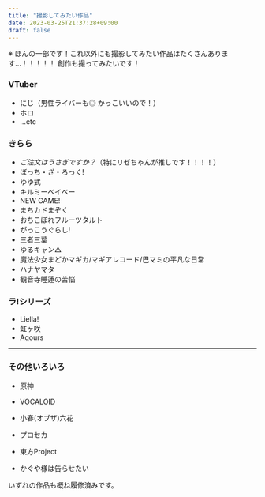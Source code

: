```yaml
---
title: "撮影してみたい作品"
date: 2023-03-25T21:37:28+09:00
draft: false
---
```


※ ほんの一部です！これ以外にも撮影してみたい作品はたくさんあります…！！！！！
創作も撮ってみたいです！

### VTuber

* にじ（男性ライバーも◎ かっこいいので！）
* ホロ
* ...etc

### きらら

* *ご注文はうさぎですか？*（特にリゼちゃんが推しです！！！！）
* ぼっち・ざ・ろっく!
* ゆゆ式
* キルミーベイベー
* NEW GAME!
* まちカドまぞく
* おちこぼれフルーツタルト
* がっこうぐらし!
* 三者三葉
* ゆるキャン△
* 魔法少女まどかマギカ/マギアレコード/巴マミの平凡な日常
* ハナヤマタ
* 観音寺睡蓮の苦悩

### ラ!シリーズ

* Liella!
* 虹ヶ咲
* Aqours

---

### その他いろいろ

* 原神

* VOCALOID
* 小春(オブザ)六花
* プロセカ

* 東方Project

* かぐや様は告らせたい

いずれの作品も概ね履修済みです。